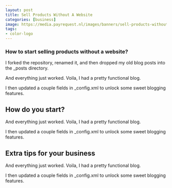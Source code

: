 ```yaml
---
layout: post
title: Sell Products Without A Website
categories: [business]
image: https://media.payrequest.nl/images/banners/sell-products-without-a-website.png
tags:
- color-logo
---
```


### How to start selling products without a website?

I forked the repository, renamed it, and then dropped my old blog posts into the _posts directory. 

And everything just worked. Voila, I had a pretty functional blog. 

I then updated a couple fields in _config.xml to unlock some sweet blogging features.


## How do you start?

And everything just worked. Voila, I had a pretty functional blog.

I then updated a couple fields in _config.xml to unlock some sweet blogging features.


## Extra tips for your business

And everything just worked. Voila, I had a pretty functional blog.

I then updated a couple fields in _config.xml to unlock some sweet blogging features.